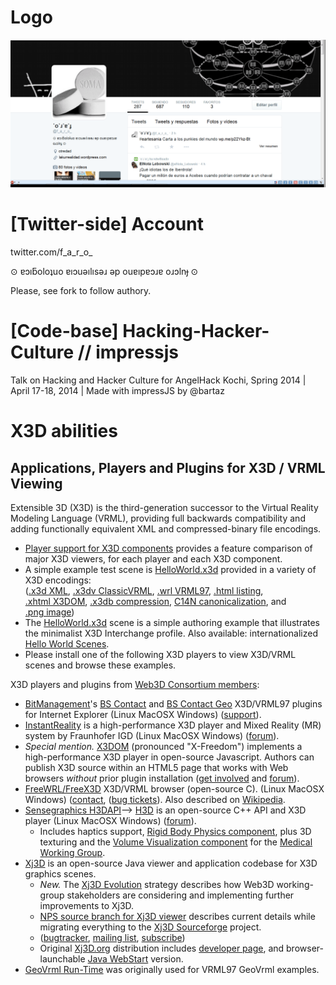 Logo
======================

![F.A.R.O. logged on Twitter](https://raw.githubusercontent.com/martinsantome/FARO_twitter_ear/5ea36a0397b03f818c61949d2f5d98ebde2c45e4/img/faro_twitter_front.png)


[Twitter-side] Account
=======================
twitter.com/f_a_r_o_
 
⊙ ɐɔıƃoloʇuo ɐıɔuǝılısǝɹ ǝp ouɐıpɐɔɹɐ oɹɔlnɟ ⊙

Please, see fork to follow authory.

[Code-base] Hacking-Hacker-Culture // impressjs
======================

Talk on Hacking and Hacker Culture for AngelHack Kochi, Spring 2014 | April 17-18, 2014 | Made with impressJS by @bartaz

X3D abilities
===============
<h2><a name="Applications">Applications, Players and Plugins for X3D / VRML Viewing</a></h2>  
 <p>
      Extensible 3D (X3D) is the third-generation successor to the Virtual Reality Modeling Language (VRML), 
      providing full backwards compatibility and adding functionally equivalent XML and compressed-binary file encodings.
  </p>
  <ul>
      <li>
          <a href="http://www.web3d.org/x3d/wiki/index.php/Player_support_for_X3D_components">Player support for X3D components</a>
          provides a feature comparison of major X3D viewers, for each player and each X3D component.
      </li>
      <li>
              A simple example test scene is
              <a href="HelloWorld.x3d" target="hello">HelloWorld.x3d</a>
              provided in a variety of X3D encodings:
              <br>
              (<a href="HelloWorld.x3d" target="hello">.x3d&nbsp;XML</a>,
              <a href="HelloWorld.x3dv" target="hello">.x3dv&nbsp;ClassicVRML</a>,
              <a href="HelloWorld.wrl" target="hello">.wrl&nbsp;VRML97</a>,
              <a href="HelloWorld.html" target="hello">.html&nbsp;listing</a>,
              <a href="HelloWorld.xhtml" target="hello">.xhtml&nbsp;X3DOM</a>,
              <a href="HelloWorld.x3db" target="hello">.x3db&nbsp;compression</a>,
              <a href="HelloWorldCanonical.xml" target="hello">C14N&nbsp;canonicalization</a>, and
              <a href="HelloWorld.tall.png" target="hello">.png&nbsp;image</a>)
      </li>
      <li>
              The 
              <a href="HelloWorld.x3d" target="hello">HelloWorld.x3d</a>
              scene is a simple authoring example that illustrates the minimalist X3D Interchange profile.
              Also available: internationalized 
              <a href="http://x3dgraphics.com/examples/X3dForAdvancedModeling/#HelloWorldScenes" target="hello">Hello World Scenes</a>.
      </li>
      <li>
              Please install one of the following X3D players
              to view X3D/VRML scenes and browse these examples.
      </li>
  </ul>

  <p>
      <a name="plugin">X3D players and plugins</a> 
      from <a href="http://www.web3d.org/membership" target="_blank">Web3D Consortium members</a>:
  </p>

  <ul>
      <li>  
          <a href="http://www.bitmanagement.de" target="_blank">BitManagement</a>'s 
          <a href="http://www.bitmanagement.de/en/products/interactive-3d-clients/bs-contact" target="_blank">BS Contact</a>
          and
          <a href="http://www.bitmanagement.de/en/products/interactive-3d-clients/bs-contact-geo" target="_blank">BS Contact Geo</a>
          X3D/VRML97 plugins for Internet Explorer (Linux MacOSX Windows)
         (<a href="http://www.bitmanagement.de/en/contact" target="_blank">support</a>).
      </li>
      <li>  
          <a href="http://instantreality.org" target="_blank">InstantReality</a> is a high-performance X3D player and Mixed Reality (MR) system by Fraunhofer IGD 
          (Linux MacOSX Windows)
         (<a href="http://forum.instantreality.org" target="_blank">forum</a>).
      </li>
      <li>  
          <i>Special mention.</i>
          <a href="http://x3dom.org" target="_blank">X3DOM</a> (pronounced "X-Freedom")
          implements a high-performance X3D player in open-source Javascript.
          Authors can publish X3D source within an HTML5 page that works with Web browsers <em>without</em> prior plugin installation
         (<a href="http://www.x3dom.org/?page_id=3" target="_blank">get&nbsp;involved</a>
          and
          <a href="https://sourceforge.net/p/x3dom/discussion" target="_blank">forum</a>).
      </li>
      <li>
          <a href="http://freewrl.sourceforge.net" target="_blank">FreeWRL/FreeX3D</a> X3D/VRML browser (open-source&nbsp;C).
          (Linux MacOSX Windows)
          (<a href="http://freewrl.sourceforge.net/contact.html" target="_blank">contact</a>,
          (<a href="https://sourceforge.net/p/freewrl/bugs" target="_blank">bug&nbsp;tickets</a>).
          Also described on 
          <a href="http://en.wikipedia.org/wiki/FreeWRL" target="_blank">Wikipedia</a>.
      </li>
      <li>
          <a href="http://www.sensegraphics.com/index.php?option=com_content&amp;task=view&amp;id=148&amp;Itemid=66" target="_blank">Sensegraphics H3DAPI</a>--&gt;
          <a href="http://www.h3dapi.org" target="_blank">H3D</a>
          is an open-source C++&nbsp;API and X3D player
          (Linux MacOSX Windows)
          (<a href="http://www.h3dapi.org/modules/newbb" target="_blank">forum</a>).
          <ul>
              <li>                
                  Includes
                  haptics support,
                  <a href="http://www.web3d.org/documents/specifications/19775-1/V3.3/Part01/components/rigid_physics.html" target="_blank">Rigid Body Physics component</a>,
                  plus 
                  3D texturing 
                  and the
                  <a href="http://www.web3d.org/documents/specifications/19775-1/V3.3/Part01/components/volume.html" target="_blank">Volume Visualization component</a>
                  for the 
                  <a href="http://www.web3d.org/realtime-3d/working-groups/medx3d" target="_blank">Medical Working Group</a>.
              </li>
          </ul>
      </li>
      <li>
          <a href="https://savage.nps.edu/Savage/developers.html#Xj3D" target="_blank">Xj3D</a>
          is an open-source Java viewer and application codebase for X3D graphics scenes.
          <ul>
              <li>
                    <i>New.</i> The
                    <a href="http://web3d.org/wiki/index.php/Xj3D_Evolution">Xj3D&nbsp;Evolution</a>
                    strategy describes how            
                    Web3D working-group stakeholders are considering and implementing further improvements to Xj3D.
              </li>
              <li>
                  <a href="https://savage.nps.edu/Savage/developers.html#Xj3D" target="_blank">NPS source branch for Xj3D viewer</a>
                  describes current details while migrating everything to the
                  <a href="https://sourceforge.net/projects/xj3d">Xj3D Sourceforge</a>
                  project.
              </li>
              <li>
                 (<a href="http://bugzilla.xj3d.org" target="_blank">bugtracker</a>,
                  <a href="mailto:source@web3D.org?subjectXj3D%20support%20request">mailing list</a>,
                  <a href="http://web3d.org/mailman/listinfo/source_web3d.org" target="_blank">subscribe</a>)
              </li>
              <li>
                  Original
                  <a href="http://www.xj3d.org" target="_blank">Xj3D.org</a>
                  distribution includes
                  <a href="http://www.xj3d.org/snapshots.html" target="_blank">developer page</a>,
                  and browser-launchable
                  <a href="http://downloads.xj3d.org/webstart" target="_blank">Java&nbsp;WebStart</a> version.
              </li>
          </ul>
      </li>
      <li>
          <a href="http://www.geovrml.org" target="_blank">GeoVrml Run-Time</a> was originally used for VRML97 GeoVrml examples.
      </li>
  </ul>
